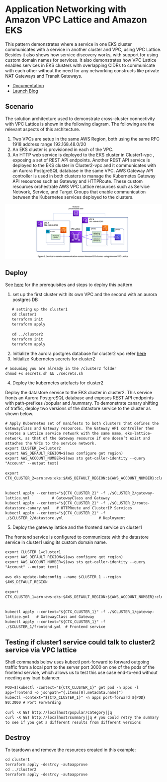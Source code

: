 # Application Networking with Amazon VPC Lattice and Amazon EKS

This pattern demonstrates where a service in one EKS cluster communicates with a service in another cluster and VPC, using VPC Lattice. Besides it also shows how service discovery works, with support for using custom domain names for services. It also demonstrates how VPC Lattice enables services in EKS clusters with overlapping CIDRs to communicate with each other without the need for any networking constructs like private NAT Gateways and Transit Gateways.

- [Documentation](https://aws.amazon.com/vpc/lattice/)
- [Launch Blog](https://aws.amazon.com/blogs/containers/amazon-vpc-cni-now-supports-kubernetes-network-policies/)

## Scenario

The solution architecture used to demonstrate cross-cluster connectivity with VPC Lattice is shown in the following diagram. The following are the relevant aspects of this architecture.

1. Two VPCs are setup in the same AWS Region, both using the same RFC 1918 address range 192.168.48.0/20
2. An EKS cluster is provisioned in each of the VPC. 
3. An HTTP web service is deployed to the EKS cluster in Cluster1-vpc , exposing a set of REST API endpoints. Another REST API service is deployed to the EKS cluster in Cluster2-vpc and it communicates with an Aurora PostgreSQL database in the same VPC.
AWS Gateway API controller is used in both clusters to manage the Kubernetes Gateway API resources such as Gateway and HTTPRoute. These custom resources orchestrate AWS VPC Lattice resources such as Service Network, Service, and Target Groups that enable communication between the Kubernetes services deployed to the clusters.

![img.png](img/img.png)

## Deploy

See [here](https://aws-ia.github.io/terraform-aws-eks-blueprints/getting-started/#prerequisites) for the prerequisites and steps to deploy this pattern.

1. set up the first cluster with its own VPC and the second with an aurora postgres DB 

```shell
   # setting up the cluster1
   cd cluster1
   terraform init
   terraform apply
   
   cd ../cluster2
   terraform init
   terraform apply
```

2. Initialize the aurora postgres database for cluster2 vpc refer [here](./cluster2/postgres-setup/README.md)
3. Initialize Kubernetes secrets for cluster2

```shell
# assuming you are already in the /cluster2 folder
chmod +x secrets.sh && ./secrets.sh
```
4. Deploy the kubernetes artefacts for cluster2 

Deploy the datastore service to the EKS cluster in cluster2. This service fronts an Aurora PostgreSQL database and exposes REST API endpoints with path-prefixes /popular and /summary. To demonstrate canary shifting of traffic, deploy two versions of the datastore service to the cluster as shown below.

```shell
# Apply Kubernetes set of manifests to both clusters that defines the GatewayClass and Gateway resources. The Gateway API controller then creates a Lattice service network with the same name, eks-lattice-network, as that of the Gateway resource if one doesn’t exist and attaches the VPCs to the service network.
export CLUSTER_2=cluster2
export AWS_DEFAULT_REGION=$(aws configure get region)
export AWS_ACCOUNT_NUMBER=$(aws sts get-caller-identity --query "Account" --output text)

export CTX_CLUSTER_2=arn:aws:eks:$AWS_DEFAULT_REGION:${AWS_ACCOUNT_NUMBER}:cluster/$CLUSTER_2


kubectl apply --context="${CTX_CLUSTER_2}" -f ./$CLUSTER_2/gateway-lattice.yml          # GatewayClass and Gateway
kubectl apply --context="${CTX_CLUSTER_2}" -f ./$CLUSTER_2/route-datastore-canary.yml   # HTTPRoute and ClusterIP Services
kubectl apply --context="${CTX_CLUSTER_2}" -f ./$CLUSTER_2/datastore.yml                # Deployment
```

5. Deploy the gateway lattice and the frontend service on cluster1

The frontend service is configured to communicate with the datastore service in cluster1 using its custom domain name. 

```shell
export CLUSTER_1=cluster1
export AWS_DEFAULT_REGION=$(aws configure get region)
export AWS_ACCOUNT_NUMBER=$(aws sts get-caller-identity --query "Account" --output text)

aws eks update-kubeconfig --name $CLUSTER_1 --region $AWS_DEFAULT_REGION

export CTX_CLUSTER_1=arn:aws:eks:$AWS_DEFAULT_REGION:${AWS_ACCOUNT_NUMBER}:cluster/$CLUSTER_1


kubectl apply --context="${CTX_CLUSTER_1}" -f ./$CLUSTER_1/gateway-lattice.yml   # GatewayClass and Gateway
kubectl apply --context="${CTX_CLUSTER_1}" -f ./$CLUSTER_1/frontend.yml  # Frontend service
```

## Testing if cluster1 service could talk to cluster2 service via VPC lattice 

Shell commands below uses kubectl port-forward to forward outgoing traffic from a local port to the server port 3000 on one of the pods of the frontend service, which allows us to test this use case end-to-end without needing any load balancer.

```shell
POD=$(kubectl -context="${CTX_CLUSTER_1}" get pod -n apps -l app=frontend -o jsonpath="{.items[0].metadata.name}")
kubectl -context="${CTX_CLUSTER_1}" -n apps port-forward ${POD} 80:3000 # Port Forwarding

curl -X GET http://localhost/popular/category|jq
curl -X GET http://localhost/summary|jq # you could retry the summary to see if you get a different results from different versions

```

## Destroy

To teardown and remove the resources created in this example:

```shell
cd cluster1
terraform apply -destroy -autoapprove
cd ../cluster2
terraform apply -destroy -autoapprove
```
